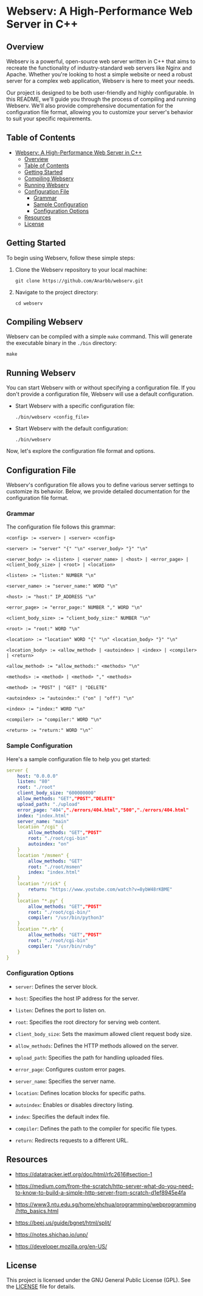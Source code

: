 
# Webserv: A High-Performance Web Server in C++

## Overview

Webserv is a powerful, open-source web server written in C++ that aims to recreate the functionality of industry-standard web servers like Nginx and Apache. Whether you're looking to host a simple website or need a robust server for a complex web application, Webserv is here to meet your needs.

Our project is designed to be both user-friendly and highly configurable. In this README, we'll guide you through the process of compiling and running Webserv. We'll also provide comprehensive documentation for the configuration file format, allowing you to customize your server's behavior to suit your specific requirements.

## Table of Contents

- [Webserv: A High-Performance Web Server in C++](#webserv-a-high-performance-web-server-in-c)
	- [Overview](#overview)
	- [Table of Contents](#table-of-contents)
	- [Getting Started](#getting-started)
	- [Compiling Webserv](#compiling-webserv)
	- [Running Webserv](#running-webserv)
	- [Configuration File](#configuration-file)
		- [Grammar](#grammar)
		- [Sample Configuration](#sample-configuration)
		- [Configuration Options](#configuration-options)
	- [Resources](#resources)
	- [License](#license)

## Getting Started

To begin using Webserv, follow these simple steps:

1.  Clone the Webserv repository to your local machine:
    
	```shell
	git clone https://github.com/Anarbb/webserv.git
	```
    
2.   Navigate to the project directory:
		```shell
		cd webserv
		```


## Compiling Webserv

Webserv can be compiled with a simple `make` command. This will generate the executable binary in the `./bin` directory:

```shell
make
```


## Running Webserv

You can start Webserv with or without specifying a configuration file. If you don't provide a configuration file, Webserv will use a default configuration.

-   Start Webserv with a specific configuration file:
    
	```shell
	./bin/webserv <config_file>
	```
    
-   Start Webserv with the default configuration:
    
	```shell
	./bin/webserv
	```
    

Now, let's explore the configuration file format and options.

## Configuration File

Webserv's configuration file allows you to define various server settings to customize its behavior. Below, we provide detailed documentation for the configuration file format.

### Grammar

The configuration file follows this grammar:

```plaintext
<config> := <server> | <server> <config>

<server> := "server" "{" "\n" <server_body> "}" "\n"

<server_body> := <listen> | <server_name> | <host> | <error_page> | <client_body_size> | <root> | <location>

<listen> := "listen:" NUMBER "\n"

<server_name> := "server_name:" WORD "\n"

<host> := "host:" IP_ADDRESS "\n"

<error_page> := "error_page:" NUMBER "," WORD "\n"

<client_body_size> := "client_body_size:" NUMBER "\n"

<root> := "root:" WORD "\n"

<location> := "location" WORD "{" "\n" <location_body> "}" "\n"

<location_body> := <allow_method> | <autoindex> | <index> | <compiler> | <return>

<allow_method> := "allow_methods:" <methods> "\n"

<methods> := <method> | <method> "," <methods>

<method> := "POST" | "GET" | "DELETE"

<autoindex> := "autoindex:" ("on" | "off") "\n"

<index> := "index:" WORD "\n"

<compiler> := "compiler:" WORD "\n"

<return> := "return:" WORD "\n"` 
```
### Sample Configuration

Here's a sample configuration file to help you get started:
```yaml
server {
    host: "0.0.0.0"
    listen: "80"
    root: "./root"
    client_body_size: "600000000"
    allow_methods: "GET","POST","DELETE"
    upload_path: "./upload"
    error_page: "404","./errors/404.html","500","./errors/404.html"
    index: "index.html"
    server_name: "main"
    location "/cgi" {
        allow_methods: "GET","POST"
        root: "./root/cgi-bin"
        autoindex: "on"
    }
    location "/msmen" {
        allow_methods: "GET"
        root: "./root/msmen"
        index: "index.html"
    }
    location "/rick" {
        return: "https://www.youtube.com/watch?v=8ybW48rKBME"
    }
    location "*.py" {
        allow_methods: "GET","POST"
        root: "./root/cgi-bin/"
        compiler: "/usr/bin/python3"
    }
    location "*.rb" {
        allow_methods: "GET","POST"
        root: "./root/cgi-bin"
        compiler: "/usr/bin/ruby"
    }
}
```
### Configuration Options

-   `server`: Defines the server block.
    
-   `host`: Specifies the host IP address for the server.
    
-   `listen`: Defines the port to listen on.
    
-   `root`: Specifies the root directory for serving web content.
    
-   `client_body_size`: Sets the maximum allowed client request body size.
    
-   `allow_methods`: Defines the HTTP methods allowed on the server.
    
-   `upload_path`: Specifies the path for handling uploaded files.
    
-   `error_page`: Configures custom error pages.
    
-   `server_name`: Specifies the server name.
    
-   `location`: Defines location blocks for specific paths.
    
-   `autoindex`: Enables or disables directory listing.
    
-   `index`: Specifies the default index file.
    
-   `compiler`: Defines the path to the compiler for specific file types.
    
-   `return`: Redirects requests to a different URL.
    
## Resources

  

- https://datatracker.ietf.org/doc/html/rfc2616#section-1

- https://medium.com/from-the-scratch/http-server-what-do-you-need-to-know-to-build-a-simple-http-server-from-scratch-d1ef8945e4fa

- https://www3.ntu.edu.sg/home/ehchua/programming/webprogramming/http_basics.html

- https://beej.us/guide/bgnet/html/split/

- https://notes.shichao.io/unp/

- https://developer.mozilla.org/en-US/

## License

This project is licensed under the GNU General Public License (GPL). See the [LICENSE](LICENSE) file for details.
